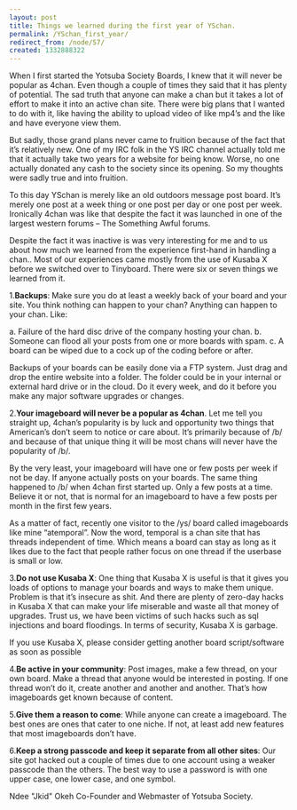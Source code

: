 ```yaml
---
layout: post
title: Things we learned during the first year of YSchan.
permalink: /YSchan_first_year/
redirect_from: /node/57/
created: 1332888322
---
```

When I first started the Yotsuba Society Boards, I knew that it will never be popular as 4chan. Even though a couple of times they said that it has plenty of potential. The sad truth that anyone can make a chan but it takes a lot of effort to make it into an active chan site.  There were big plans that I wanted to do with it, like having the ability to upload video of like mp4’s and the like and have everyone view them. 

But sadly, those grand plans never came to fruition because of the fact that it’s relatively new. One of my IRC folk in the YS IRC channel actually told me that it actually take two years for a website for being know. Worse, no one actually donated any cash to the society since its opening. So my thoughts were sadly true and into fruition. 

To this day YSchan is merely like an old outdoors message post board. It’s merely one post at a week thing or one post per day or one post per week. Ironically 4chan was like that despite the fact it was launched in one of the largest western forums – The Something Awful forums. 

Despite the fact it was inactive is was very interesting for me and to us about how much we learned from the experience first-hand in handling a chan.. Most of our experiences came mostly from the use of Kusaba X before we switched over to Tinyboard. There were six or seven things we learned from it.

1.<b>Backups</b>: Make sure you do at least a weekly back of your board and your site.  You think nothing can happen to your chan? Anything can happen to your chan. Like:

a.	Failure of the hard disc drive of the company hosting your chan. 
b.	Someone can flood all your posts from one or more boards with spam.
c.	A board can be wiped due to a cock up of the coding before or after. 

Backups of your boards can be easily done via a FTP system. Just drag and drop the entire website into a folder. The folder could be in your internal or external hard drive or in the cloud. Do it every week, and do it before you make any major software upgrades or changes.

2.<b>Your imageboard will never be a popular as 4chan</b>. Let me tell you straight up, 4chan’s popularity is by luck and opportunity two things that American’s don’t seem to notice or care about. It’s primarily because of /b/ and because of that unique thing it will be most chans will never have the popularity of /b/.

By the very least, your imageboard will have one or few posts per week if not be day. If anyone actually posts on your boards. The same thing happened to /b/ when 4chan first started up. Only a few posts at a time. Believe it or not, that is normal for an imageboard to have a few posts per month in the first few years. 

As a matter of fact, recently one visitor to the /ys/ board called imageboards like mine “atemporal”. Now the word, temporal is a chan site that has threads independent of time. Which means a board can stay as long as it likes due to the fact that people rather focus on one thread if the userbase is small or low.

3.<b>Do not use Kusaba X</b>: One thing that Kusaba X is useful is that it gives you loads of options to manage your boards and ways to make them unique.  Problem is that it’s insecure as shit. And there are plenty of zero-day hacks in Kusaba X that can make your life miserable and waste all that money of upgrades. Trust us, we have been victims of such hacks such as sql injections and board floodings.  In terms of security, Kusaba X is garbage. 

If you use Kusaba X, please consider getting another board script/software as soon as possible

4.<b>Be active in your community</b>: Post images, make a few thread, on your own board. Make a thread that anyone would be interested in posting.  If one thread won’t do it, create another and another and another. That’s how imageboards get known because of content.

5.<b>Give them a reason to come</b>: While anyone can create a imageboard. The best ones are ones that cater to one niche. If not, at least add new features that most imageboards don’t have. 

6.<b>Keep a strong passcode and keep it separate from all other sites</b>:  Our site got hacked out a couple of times due to one account using a weaker passcode than the others. The best way to use a password is with one upper case, one lower case, and one symbol. 

Ndee "Jkid" Okeh
Co-Founder and Webmaster of Yotsuba Society. 
